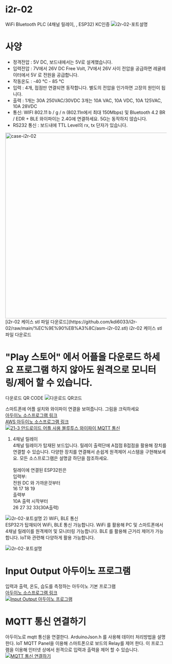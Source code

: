 # i2r-02
WiFi Bluetooth PLC (4채널 릴레이, , ESP32) KC인증
![i2r-02-포트설명](자료/i2r-02-1.png)

# 사양
- 정격전압 : 5V DC, 보드내에서는 5V로 설계했습니다.
- 입력전압 : 7V에서 26V DC Free Volt, 7V에서 26V 사이 전압을 공급하면         레귤레이터에서 5V 로 전원을 공급합니다.
- 작동온도 : -40 ℃ - 85 ℃
- 입력 : 4개, 접점만 연결되면 동작합니다. 별도의 전압을 인가하면 고장의 원인이 됩니다.
- 출력 : 1개는 30A 250VAC/30VDC
3개는 10A VAC, 10A VDC, 10A 125VAC, 10A 28VDC
- 통신: WIFI 802.11 b / g / n (802.11n에서 최대 150Mbps) 및 Bluetooth 4.2 BR / EDR + BLE
와이파이는 2.4G에 연결하세요. 5G는 동작하지 않습니다.
- RS232 통신 : 보드내에 TTL Level의 rx, tx 단자가 있습니다.

<img width="2366" height="580" alt="case-i2r-02" src="https://github.com/user-attachments/assets/872d3cf1-4ba2-40f7-af34-75e9b9543c0d" />
[i2r-02 케이스 stl 파일 다운로드](https://github.com/kdi6033/i2r-02/raw/main/%EC%9E%90%EB%A3%8C/asm-i2r-02.stl)

<a href="https://github.com/kdi6033/i2r-02/raw/main/%EC%9E%90%EB%A3%8C/asm-i2r-02.stl" style="text-decoration: none; color: inherit;">
  i2r-02 케이스 stl 파일 다운로드
</a>

# "Play 스토어" 에서 어플을 다운로드 하세요 프로그램 하지 않아도 원격으로 모니터링/제어 할 수 있습니다.  

다운로드 QR CODE
![다운로드 QR코드](https://drive.google.com/uc?id=10pkyNTbp9vKg8EGv4bFPIv3Bg4Hw1s85) <br>

스마트폰에 어플 설치와 와이파이 연결을 보여줍니다. 그림을 크릭하세요  
[아두이노 소스프로그램 링크](https://github.com/kdi6033/i2r-02/tree/main/0%20Source-Program-IoT/board-i2r-02)  
[AWS 아두이노 소스프로그램 링크](https://github.com/kdi6033/i2r-02/tree/main/0%20Source-Program-IoT/board-i2r-02-aws)  
[![21-3 안드로이드 어플 사용 블루투스 와이파이 MQTT 통신](https://img.youtube.com/vi/FT0muFM24xc/0.jpg)](https://youtu.be/FT0muFM24xc)
 1) 4채널 릴레이  
4채널 릴레이가 탑재된 보드입니다. 릴레이 출력단에 A접점 B접점을 활용해 장치를 연결할 수 있습니다.
다양한 장치를 연결해서 손쉽게 원격제어 시스템을 구현해보세요. 모든 소스프로그램은 설명글 하단을 참조하세요.<br><br>
릴레이에 연결된 ESP32핀은<br> 
입력부:<br> 전원 DC 와 가까운것부터 <br>16 17 18 19 <br>출력부 <br>10A 출력 시작부터<br>
26 27 32 33(30A출력)

![i2r-02-포트설명](https://drive.google.com/uc?id=1pxizXd6QIjc_xDqR-Dd8z5uucSM2aN9H)
2) WiFi, BLE 통신  
ESP32가 탑재되어 WiFi, BLE 통신 가능합니다. WiFi 를 활용해 PC 및 스마트폰에서 4채널 릴레이를
원격제어 및 모니터링 가능합니다. 
BLE 를 활용해 근거리 제어가 가능합니다. IoT와 관련해 다양하게 활용 가능합니다.

![i2r-02-포트설명](https://drive.google.com/uc?id=1HpVNIifQ-3BNp22NvPgIVSQWa-dA-X8t)
# Input Output 아두이노 프로그램
입력과 출력, 온도, 습도를 측정하는 아두이노 기본 프로그램  
[아두이노 소스프로그램 링크](https://github.com/kdi6033/i2r-03/tree/main/1%20input%20ouput/in-out)  
[![Input Output 아두이노 프로그램](https://img.youtube.com/vi/CTg_foy56oA/0.jpg)](https://youtu.be/CTg_foy56oA)

# MQTT 통신 연결하기
아두이노로 mqtt 통신을 연결한다.
ArduinoJson.h 를 사용해 데이터 처리방법을 설명한다.
IoT MQTT Panel을 이용해 스마트폰으로 보드의 Relay를 제어 한다.
이 프로그램을 이용해 인터넷 상에서 원격으로 입력과 출력을 제어 할 수 있습니다.
[![MQTT 통신 연결하기](https://img.youtube.com/vi/u4NejCu5xnw/0.jpg)](https://youtu.be/u4NejCu5xnw)

